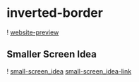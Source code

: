 # inverted-border

! [website-preview](./images/web-preview_inverted-border.png)

## Smaller Screen Idea

! [small-screen_idea](./images/smaller-screen_idea.png)
[small-screen_idea-link](https://www.youtube.com/watch?v=gIngJj5Al1c&ab_channel=OnlineTutorials)
